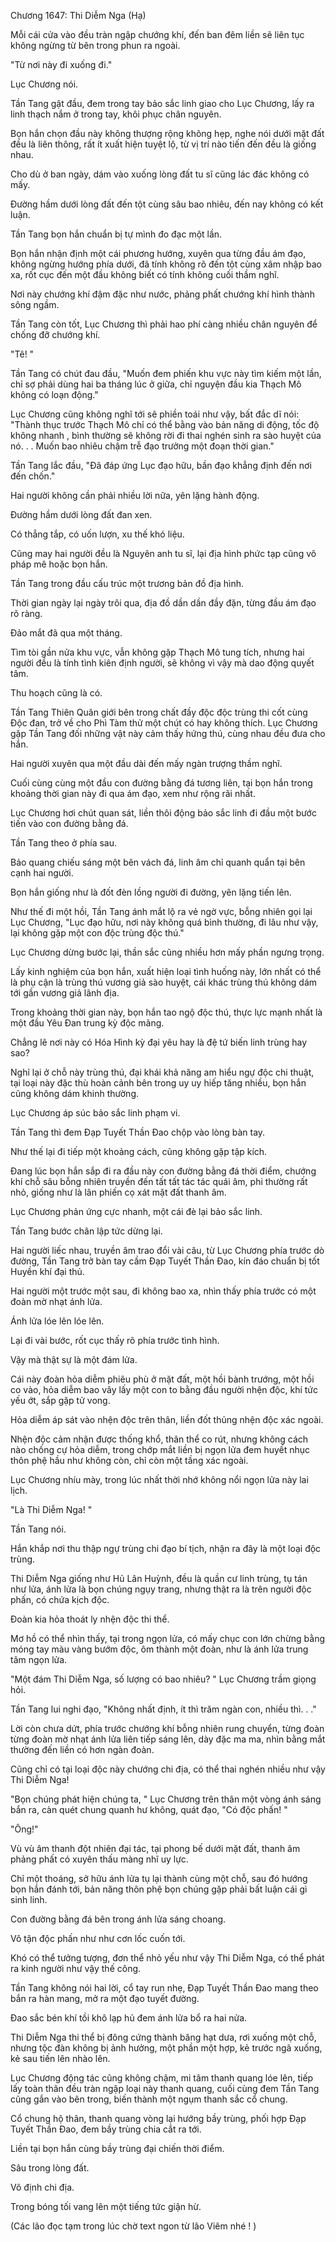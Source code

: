 




Chương 1647: Thi Diễm Nga (Hạ)


Mỗi cái cửa vào đều tràn ngập chướng khí, đến ban đêm liền sẽ liên tục không ngừng từ bên trong phun ra ngoài.

"Từ nơi này đi xuống đi."

Lục Chương nói.

Tần Tang gật đầu, đem trong tay bảo sắc linh giao cho Lục Chương, lấy ra linh thạch nắm ở trong tay, khôi phục chân nguyên.

Bọn hắn chọn đầu này không thượng rộng không hẹp, nghe nói dưới mặt đất đều là liên thông, rất ít xuất hiện tuyệt lộ, từ vị trí nào tiến đến đều là giống nhau.

Cho dù ở ban ngày, dám vào xuống lòng đất tu sĩ cũng lác đác không có mấy.

Đường hầm dưới lòng đất đến tột cùng sâu bao nhiêu, đến nay không có kết luận.

Tần Tang bọn hắn chuẩn bị tự mình đo đạc một lần.

Bọn hắn nhận định một cái phương hướng, xuyên qua từng đầu ám đạo, không ngừng hướng phía dưới, đã tính không rõ đến tột cùng xâm nhập bao xa, rốt cục đến một đầu không biết có tính không cuối thầm nghĩ.

Nơi này chướng khí đậm đặc như nước, phảng phất chướng khí hình thành sông ngầm.

Tần Tang còn tốt, Lục Chương thì phải hao phí càng nhiều chân nguyên để chống đỡ chướng khí.

"Tê! "

Tần Tang có chút đau đầu, "Muốn đem phiến khu vực này tìm kiếm một lần, chỉ sợ phải dùng hai ba tháng lúc ở giữa, chỉ nguyện đầu kia Thạch Mô không có loạn động."

Lục Chương cũng không nghĩ tới sẽ phiền toái như vậy, bất đắc dĩ nói: "Thành thục trước Thạch Mô chỉ có thể bằng vào bản năng di động, tốc độ không nhanh , bình thường sẽ không rời đi thai nghén sinh ra sào huyệt của nó. . . Muốn bao nhiêu chậm trễ đạo trưởng một đoạn thời gian."

Tần Tang lắc đầu, "Đã đáp ứng Lục đạo hữu, bần đạo khẳng định đến nơi đến chốn."

Hai người không cần phải nhiều lời nữa, yên lặng hành động.

Đường hầm dưới lòng đất đan xen.

Có thẳng tắp, có uốn lượn, xu thế khó liệu.

Cũng may hai người đều là Nguyên anh tu sĩ, lại địa hình phức tạp cũng vô pháp mê hoặc bọn hắn.

Tần Tang trong đầu cấu trúc một trương bản đồ địa hình.

Thời gian ngày lại ngày trôi qua, địa đồ dần dần đầy đặn, từng đầu ám đạo rõ ràng.

Đảo mắt đã qua một tháng.

Tìm tòi gần nửa khu vực, vẫn không gặp Thạch Mô tung tích, nhưng hai người đều là tính tình kiên định người, sẽ không vì vậy mà dao động quyết tâm.

Thu hoạch cũng là có.

Tần Tang Thiên Quân giới bên trong chất đầy độc độc trùng thi cốt cùng Độc đan, trở về cho Phì Tàm thử một chút có hay không thích. Lục Chương gặp Tần Tang đối những vật này cảm thấy hứng thú, cùng nhau đều đưa cho hắn.

Hai người xuyên qua một đầu dài đến mấy ngàn trượng thầm nghĩ.

Cuối cùng cùng một đầu con đường bằng đá tương liên, tại bọn hắn trong khoảng thời gian này đi qua ám đạo, xem như rộng rãi nhất.

Lục Chương hơi chút quan sát, liền thôi động bảo sắc linh đi đầu một bước tiến vào con đường bằng đá.

Tần Tang theo ở phía sau.

Bảo quang chiếu sáng một bên vách đá, linh âm chỉ quanh quẩn tại bên cạnh hai người.

Bọn hắn giống như là đốt đèn lồng người đi đường, yên lặng tiến lên.

Như thế đi một hồi, Tần Tang ánh mắt lộ ra vẻ ngờ vực, bỗng nhiên gọi lại Lục Chương, "Lục đạo hữu, nơi này không quá bình thường, đi lâu như vậy, lại không gặp một con độc trùng độc thú."

Lục Chương dừng bước lại, thần sắc cũng nhiều hơn mấy phần ngưng trọng.

Lấy kinh nghiệm của bọn hắn, xuất hiện loại tình huống này, lớn nhất có thể là phụ cận là trùng thú vương giả sào huyệt, cái khác trùng thú không dám tới gần vương giả lãnh địa.

Trong khoảng thời gian này, bọn hắn tao ngộ độc thú, thực lực mạnh nhất là một đầu Yêu Đan trung kỳ độc mãng.

Chẳng lẽ nơi này có Hóa Hình kỳ đại yêu hay là đệ tứ biến linh trùng hay sao?

Nghỉ lại ở chỗ này trùng thú, đại khái khả năng am hiểu ngự độc chi thuật, tại loại này đặc thù hoàn cảnh bên trong uy uy hiếp tăng nhiều, bọn hắn cũng không dám khinh thường.

Lục Chương áp súc bảo sắc linh phạm vi.

Tần Tang thì đem Đạp Tuyết Thần Đao chộp vào lòng bàn tay.

Như thế lại đi tiếp một khoảng cách, cũng không gặp tập kích.

Đang lúc bọn hắn sắp đi ra đầu này con đường bằng đá thời điểm, chướng khí chỗ sâu bỗng nhiên truyền đến tất tất tác tác quái âm, phi thường rất nhỏ, giống như là lân phiến cọ xát mặt đất thanh âm.

Lục Chương phản ứng cực nhanh, một cái đè lại bảo sắc linh.

Tần Tang bước chân lập tức dừng lại.

Hai người liếc nhau, truyền âm trao đổi vài câu, từ Lục Chương phía trước dò đường, Tần Tang trở bàn tay cầm Đạp Tuyết Thần Đao, kín đáo chuẩn bị tốt Huyền khí đại thủ.

Hai người một trước một sau, đi không bao xa, nhìn thấy phía trước có một đoàn mờ nhạt ánh lửa.

Ánh lửa lóe lên lóe lên.

Lại đi vài bước, rốt cục thấy rõ phía trước tình hình.

Vậy mà thật sự là một đám lửa.

Cái này đoàn hỏa diễm phiêu phù ở mặt đất, một hồi bành trướng, một hồi co vào, hỏa diễm bao vây lấy một con to bằng đầu người nhện độc, khí tức yếu ớt, sắp gặp tử vong.

Hỏa diễm áp sát vào nhện độc trên thân, liền đốt thủng nhện độc xác ngoài.

Nhện độc cảm nhận được thống khổ, thân thể co rút, nhưng không cách nào chống cự hỏa diễm, trong chớp mắt liền bị ngọn lửa đem huyết nhục thôn phệ hầu như không còn, chỉ còn một tầng xác ngoài.

Lục Chương nhíu mày, trong lúc nhất thời nhớ không nổi ngọn lửa này lai lịch.

"Là Thi Diễm Nga! "

Tần Tang nói.

Hắn khắp nơi thu thập ngự trùng chi đạo bí tịch, nhận ra đây là một loại độc trùng.

Thi Diễm Nga giống như Hủ Lân Huỳnh, đều là quần cư linh trùng, tụ tán như lửa, ánh lửa là bọn chúng ngụy trang, nhưng thật ra là trên người độc phấn, có chứa kịch độc.

Đoàn kia hỏa thoát ly nhện độc thi thể.

Mơ hồ có thể nhìn thấy, tại trong ngọn lửa, có mấy chục con lớn chừng bằng móng tay màu vàng bướm độc, ôm thành một đoàn, như là ánh lửa trung tâm ngọn lửa.

"Một đám Thi Diễm Nga, số lượng có bao nhiêu? " Lục Chương trầm giọng hỏi.

Tần Tang lui nghi đạo, "Không nhất định, ít thì trăm ngàn con, nhiều thì. . ."

Lời còn chưa dứt, phía trước chướng khí bỗng nhiên rung chuyển, từng đoàn từng đoàn mờ nhạt ánh lửa liên tiếp sáng lên, dày đặc ma ma, nhìn bằng mắt thường đến liền có hơn ngàn đoàn.

Cũng chỉ có tại loại độc này chướng chi địa, có thể thai nghén nhiều như vậy Thi Diễm Nga!

"Bọn chúng phát hiện chúng ta, " Lục Chương trên thân một vòng ánh sáng bắn ra, càn quét chung quanh hư không, quát đạo, "Có độc phấn! "

"Ông!"

Vù vù âm thanh đột nhiên đại tác, tại phong bế dưới mặt đất, thanh âm phảng phất có xuyên thấu màng nhĩ uy lực.

Chỉ một thoáng, sở hữu ánh lửa tụ lại thành cùng một chỗ, sau đó hướng bọn hắn đánh tới, bản năng thôn phệ bọn chúng gặp phải bất luận cái gì sinh linh.

Con đường bằng đá bên trong ánh lửa sáng choang.

Vô tận độc phấn như như cơn lốc cuốn tới.

Khó có thể tưởng tượng, đơn thể nhỏ yếu như vậy Thi Diễm Nga, có thể phát ra kinh người như vậy thế công.

Tần Tang không nói hai lời, cổ tay run nhẹ, Đạp Tuyết Thần Đao mang theo bắn ra hàn mang, mở ra một đạo tuyết đường.

Đao sắc bén khí tồi khô lạp hủ đem ánh lửa bổ ra hai nửa.

Thi Diễm Nga thi thể bị đông cứng thành băng hạt dưa, rơi xuống một chỗ, nhưng tộc đàn không bị ảnh hưởng, một phần một hợp, kẻ trước ngã xuống, kẻ sau tiến lên nhào lên.

Lục Chương động tác cũng không chậm, mi tâm thanh quang lóe lên, tiếp lấy toàn thân đều tràn ngập loại này thanh quang, cuối cùng đem Tần Tang cũng gắn vào bên trong, biến thành một ngụm thanh sắc cổ chung.

Cổ chung hộ thân, thanh quang vòng lại hướng bầy trùng, phối hợp Đạp Tuyết Thần Đao, đem bầy trùng chia cắt ra tới.

Liền tại bọn hắn cùng bầy trùng đại chiến thời điểm.

Sâu trong lòng đất.

Vô định chi địa.

Trong bóng tối vang lên một tiếng tức giận hừ.

(Các lão đọc tạm trong lúc chờ text ngon từ lão Viêm nhé ! )





